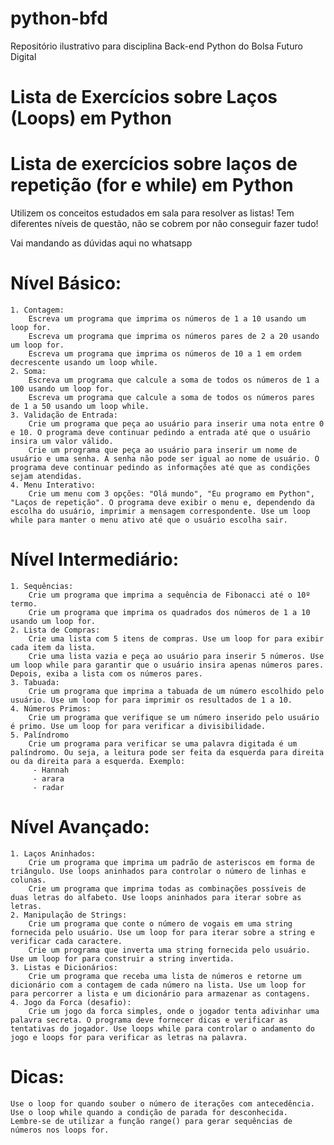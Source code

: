 # python-bfd
Repositório ilustrativo para disciplina Back-end Python do Bolsa Futuro Digital

# Lista de Exercícios sobre Laços (Loops) em Python
# Lista de exercícios sobre laços de repetição (for e while) em Python

Utilizem os conceitos estudados em sala para resolver as listas! Tem diferentes níveis de questão, não se cobrem por não conseguir fazer tudo!

Vai mandando as dúvidas aqui no whatsapp 

# Nível Básico:

    1. Contagem:
        Escreva um programa que imprima os números de 1 a 10 usando um loop for.
        Escreva um programa que imprima os números pares de 2 a 20 usando um loop for.
        Escreva um programa que imprima os números de 10 a 1 em ordem decrescente usando um loop while. 
    2. Soma:
        Escreva um programa que calcule a soma de todos os números de 1 a 100 usando um loop for.
        Escreva um programa que calcule a soma de todos os números pares de 1 a 50 usando um loop while. 
    3. Validação de Entrada:
        Crie um programa que peça ao usuário para inserir uma nota entre 0 e 10. O programa deve continuar pedindo a entrada até que o usuário insira um valor válido.
        Crie um programa que peça ao usuário para inserir um nome de usuário e uma senha. A senha não pode ser igual ao nome de usuário. O programa deve continuar pedindo as informações até que as condições sejam atendidas. 
    4. Menu Interativo:
        Crie um menu com 3 opções: "Olá mundo", "Eu programo em Python", "Laços de repetição". O programa deve exibir o menu e, dependendo da escolha do usuário, imprimir a mensagem correspondente. Use um loop while para manter o menu ativo até que o usuário escolha sair. 

# Nível Intermediário:

    1. Sequências:
        Crie um programa que imprima a sequência de Fibonacci até o 10º termo.
        Crie um programa que imprima os quadrados dos números de 1 a 10 usando um loop for. 
    2. Lista de Compras:
        Crie uma lista com 5 itens de compras. Use um loop for para exibir cada item da lista.
        Crie uma lista vazia e peça ao usuário para inserir 5 números. Use um loop while para garantir que o usuário insira apenas números pares. Depois, exiba a lista com os números pares. 
    3. Tabuada:
        Crie um programa que imprima a tabuada de um número escolhido pelo usuário. Use um loop for para imprimir os resultados de 1 a 10. 
    4. Números Primos:
        Crie um programa que verifique se um número inserido pelo usuário é primo. Use um loop for para verificar a divisibilidade. 
    5. Palíndromo
        Crie um programa para verificar se uma palavra digitada é um palíndromo. Ou seja, a leitura pode ser feita da esquerda para direita ou da direita para a esquerda. Exemplo:
         - Hannah
         - arara
         - radar

# Nível Avançado:

    1. Laços Aninhados:
        Crie um programa que imprima um padrão de asteriscos em forma de triângulo. Use loops aninhados para controlar o número de linhas e colunas.
        Crie um programa que imprima todas as combinações possíveis de duas letras do alfabeto. Use loops aninhados para iterar sobre as letras. 
    2. Manipulação de Strings:
        Crie um programa que conte o número de vogais em uma string fornecida pelo usuário. Use um loop for para iterar sobre a string e verificar cada caractere.
        Crie um programa que inverta uma string fornecida pelo usuário. Use um loop for para construir a string invertida. 
    3. Listas e Dicionários:
        Crie um programa que receba uma lista de números e retorne um dicionário com a contagem de cada número na lista. Use um loop for para percorrer a lista e um dicionário para armazenar as contagens. 
    4. Jogo da Forca (desafio):
        Crie um jogo da forca simples, onde o jogador tenta adivinhar uma palavra secreta. O programa deve fornecer dicas e verificar as tentativas do jogador. Use loops while para controlar o andamento do jogo e loops for para verificar as letras na palavra. 


# Dicas:

    Use o loop for quando souber o número de iterações com antecedência.
    Use o loop while quando a condição de parada for desconhecida.
    Lembre-se de utilizar a função range() para gerar sequências de números nos loops for.